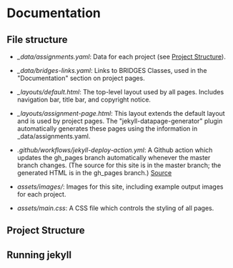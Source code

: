 # Documentation

## File structure

* *_data/assignments.yaml*: Data for each project (see [Project Structure](Project-Structure)).

* *_data/bridges-links.yaml*: Links to BRIDGES Classes, used in the "Documentation" section on project pages.

* *_layouts/default.html*: The top-level layout used by all pages. Includes navigation bar, title bar, and copyright notice.

* *_layouts/assignment-page.html*: This layout extends the default layout and is used by project pages. The "jekyll-datapage-generator" plugin automatically generates these pages using the information in _data/assignments.yaml.

* *.github/workflows/jekyll-deploy-action.yml*: A Github action which updates the gh_pages branch automatically whenever the master branch changes. (The source for this site is in the master branch; the generated HTML is in the gh_pages branch.) [Source](https://github.com/marketplace/actions/jekyll-deploy-action)

* *assets/images/*: Images for this site, including example output images for each project.

* *assets/main.css*: A CSS file which controls the styling of all pages.

## Project Structure

## Running jekyll
